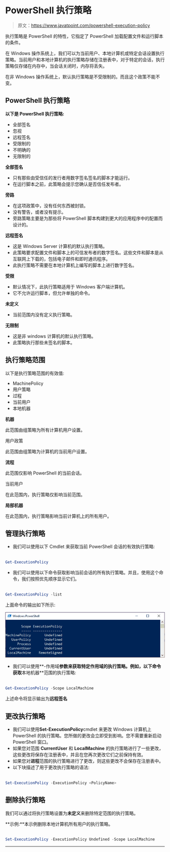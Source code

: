 # PowerShell 执行策略

> 原文：<https://www.javatpoint.com/powershell-execution-policy>

执行策略是 PowerShell 的特性，它指定了 PowerShell 加载配置文件和运行脚本的条件。

在 Windows 操作系统上，我们可以为当前用户、本地计算机或特定会话设置执行策略。当前用户和本地计算机的执行策略存储在注册表中，对于特定的会话，执行策略仅存储在内存中，当会话关闭时，内存将丢失。

在非 Windows 操作系统上，默认执行策略是不受限制的。而且这个政策不能不变。

## PowerShell 执行策略

**以下是 PowerShell 执行策略:**

*   全部签名
*   忽视
*   远程签名
*   受限制的
*   不明确的
*   无限制的

**全部签名**

*   只有那些由受信任的发行者用数字签名签名的脚本才能运行。
*   在运行脚本之前，此策略会提示您确认是否信任发布者。

**旁路**

*   在这项政策中，没有任何东西被封锁。
*   没有警告，或者没有提示。
*   旁路策略主要是为那些将 PowerShell 脚本构建到更大的应用程序中的配置而设计的。

**远程签名**

*   这是 Windows Server 计算机的默认执行策略。
*   此策略要求配置文件和脚本上的可信发布者的数字签名。这些文件和脚本是从互联网上下载的，包括电子邮件和即时通讯程序。
*   此执行策略不需要在本地计算机上编写的脚本上进行数字签名。

**受限**

*   默认情况下，此执行策略适用于 Windows 客户端计算机。
*   它不允许运行脚本，但允许单独的命令。

**未定义**

*   当前范围内没有定义执行策略。

**无限制**

*   这是非 windows 计算机的默认执行策略。
*   此策略执行那些未签名的脚本。

## 执行策略范围

以下是执行策略范围的有效值:

*   MachinePolicy
*   用户策略
*   过程
*   当前用户
*   本地机器

**机器**

此范围由组策略为所有计算机用户设置。

用户政策

此范围由组策略为计算机的当前用户设置。

**流程**

此范围仅影响 PowerShell 的当前会话。

当前用户

在此范围内，执行策略仅影响当前范围。

**局部机器**

在此范围内，执行策略影响当前计算机上的所有用户。

## 管理执行策略

*   我们可以使用以下 Cmdlet 来获取当前 PowerShell 会话的有效执行策略:

```powershell

Get-ExecutionPolicy

```

*   我们可以使用以下命令获取影响当前会话的所有执行策略。并且，使用这个命令，我们按照优先顺序显示它们。

```powershell

Get-ExecutionPolicy -list

```

上面命令的输出如下所示:

![PowerShell Execution Policy](img/556a8f1742a40812d5bbe3bd06c20eff.png)

*   我们可以使用**-作用域**参数来获取特定作用域的执行策略。例如，以下命令获取**本地机器**范围的执行策略:

```powershell

Get-ExecutionPolicy -Scope LocalMachine 

```

上述命令将显示输出为**远程签名**

## 更改执行策略

*   我们可以使用**Set-ExecutionPolicy**cmdlet 来更改 Windows 计算机上 PowerShell 的执行策略。您所做的更改会立即受到影响。您不需要重新启动 PowerShell 窗口。
*   如果您对范围 **CurrentUser** 和 **LocalMachine** 的执行策略进行了一些更改，这些更改将保存在注册表中，并且在您再次更改它们之前保持有效。
*   如果您对**进程**范围的执行策略进行了更改，则这些更改不会保存在注册表中。
*   以下块描述了用于更改执行策略的语法:

```powershell

Set-ExecutionPolicy -ExecutionPolicy <PolicyName>

```

## 删除执行策略

我们可以通过将执行策略设置为**未定义**来删除特定范围的执行策略。

**示例:**本示例删除本地计算机所有用户的执行策略。

```powershell

Set-ExecutionPolicy -ExecutionPolicy Undefined -Scope LocalMachine

```

* * *